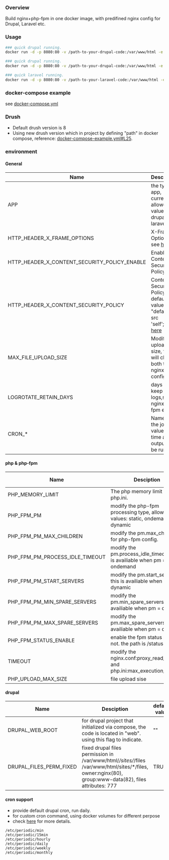 ### Overview
Build nginx+php-fpm in one docker image, with predifined nginx config for Drupal, Laravel etc.

### Usage
```bash
### quick drupal running.
docker run -d -p 8080:80 -v /path-to-your-drupal-code:/var/www/html -e APP=drupal sparkpos/docker-nginx-php:7.4-alpine

### quick drupal running.
docker run -d -p 8080:80 -v /path-to-your-drupal-code:/var/www/html -e APP=drupal -e DRUPAL_WEB_ROOT=web sparkpos/docker-nginx-php:7.4-alpine

### quick laravel running.
docker run -d -p 8080:80 -v /path-to-your-laravel-code:/var/www/html -e APP=laravel sparkpos/docker-nginx-php:7.4-alpine
```

### docker-compose example
see [docker-compose.yml](./docker-compose-example.yml)

### Drush
* Default drush version is 8
* Using new drush version which in project by defining "path" in docker compose, reference: [docker-compose-example.yml#L25](./docker-compose-example.yml#L25).

### environment
#### General
|Name|Description|default value|
|----|-----------|------|
|APP|the type of app, current allowed value: drupal, laravel|drupal|
|HTTP_HEADER_X_FRAME_OPTIONS|X-Frame-Options; see [here](https://developer.mozilla.org/zh-CN/docs/Web/HTTP/Headers/X-Frame-Options)|SAMEORIGIN|
|HTTP_HEADER_X_CONTENT_SECURITY_POLICY_ENABLE|Enable Content-Security-Policy|FALSE|
|HTTP_HEADER_X_CONTENT_SECURITY_POLICY|Content-Security-Policy, default value: "default-src 'self';";see [here](https://developer.mozilla.org/en-US/docs/Web/HTTP/Headers/Content-Security-Policy)||
|MAX_FILE_UPLOAD_SIZE|Modify the upload file size, this will change both the nginx & php config.| 32M |
|LOGROTATE_RETAIN_DAYS|days to keep the logs,such nginx/php-fpm etc|60|
|CRON_*| Name of the job value of the time and output to be run |`0 2 * * * drush -r /var/www/html cron`|

#### php & php-fpm
|Name|Desciption|default value|
|----|----------|-------------|
|PHP_MEMORY_LIMIT|The php memory limit in php.ini. |1024M|
|PHP_FPM_PM|modify the php-fpm processing type, allowed values: static, ondemand, dynamic|dynamic|
|PHP_FPM_PM_MAX_CHILDREN|modify the pm.max_children for php-fpm config.|300|
|PHP_FPM_PM_PROCESS_IDLE_TIMEOUT|modify the pm.process_idle_timeout. this is availiable when pm = ondemand||
|PHP_FPM_PM_START_SERVERS|modify the pm.start_servers. this is availiable when pm = dynamic|10|
|PHP_FPM_PM_MIN_SPARE_SERVERS|modify the pm.min_spare_servers. this is availiable when pm = dynamic|10|
|PHP_FPM_PM_MAX_SPARE_SERVERS|modify the pm.max_spare_servers. this is availiable when pm = dynamic|30|
|PHP_FPM_STATUS_ENABLE|enable the fpm status path or not. the path is /status|false|
|TIMEOUT|modify the nginx.conf:proxy_read_timeout and php.ini:max_execution_time|30|
|PHP_UPLOAD_MAX_SIZE|file upload sise|512M|

#### drupal

|Name|Desciption|default value|
|----|----------|-------------|
|DRUPAL_WEB_ROOT|for drupal project that initialized via compose, the code is located in "web". using this flag to indicate.|""|
|DRUPAL_FILES_PERM_FIXED|fixed drupal files permission in /var/www/html/*/sites/*/files /var/www/html/sites/*/files, owner:nginx(80), group:www-data(82), files attributes: 777|TRUE|

#### cron support
* provide default drupal cron, run daily.
* for custom cron command, using docker volumes for different perpose
* check [here](https://github.com/sparkpos/docker-nginx-php/blob/master/conf/crontab-root) for more details.
```
/etc/periodic/min
/etc/periodic/15min
/etc/periodic/hourly
/etc/periodic/daily
/etc/periodic/weekly
/etc/periodic/monthly
```
